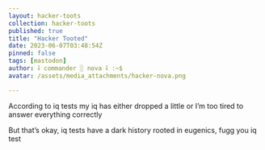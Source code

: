 ```yaml
---
layout: hacker-toots
collection: hacker-toots
published: true
title: "Hacker Tooted"
date: 2023-06-07T03:48:54Z
pinned: false
tags: [mastodon]
author: ⸸ commander ░ nova ⸸ :~$
avatar: /assets/media_attachments/hacker-nova.png

---
```


<p>According to iq tests my iq has either dropped a little or I’m too tired to answer everything correctly</p><p>But that’s okay, iq tests have a dark history rooted in eugenics, fugg you iq test</p>


